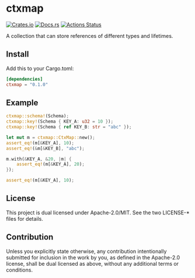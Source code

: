 # ctxmap

[![Crates.io](https://img.shields.io/crates/v/ctxmap.svg)](https://crates.io/crates/ctxmap)
[![Docs.rs](https://docs.rs/ctxmap/badge.svg)](https://docs.rs/ctxmap/)
[![Actions Status](https://github.com/frozenlib/ctxmap/workflows/CI/badge.svg)](https://github.com/frozenlib/ctxmap/actions)

A collection that can store references of different types and lifetimes.

## Install

Add this to your Cargo.toml:

```toml
[dependencies]
ctxmap = "0.1.0"
```

## Example

```rust
ctxmap::schema!(Schema);
ctxmap::key!(Schema { KEY_A: u32 = 10 });
ctxmap::key!(Schema { ref KEY_B: str = "abc" });

let mut m = ctxmap::CtxMap::new();
assert_eq!(m[&KEY_A], 10);
assert_eq!(&m[&KEY_B], "abc");

m.with(&KEY_A, &20, |m| {
    assert_eq!(m[&KEY_A], 20);
});

assert_eq!(m[&KEY_A], 10);
```

## License

This project is dual licensed under Apache-2.0/MIT. See the two LICENSE-\* files for details.

## Contribution

Unless you explicitly state otherwise, any contribution intentionally submitted for inclusion in the work by you, as defined in the Apache-2.0 license, shall be dual licensed as above, without any additional terms or conditions.
